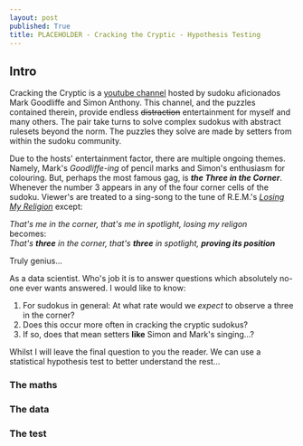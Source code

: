 ```yaml
---
layout: post
published: True
title: PLACEHOLDER - Cracking the Cryptic - Hypothesis Testing
---
```


## Intro

Cracking the Cryptic is a [youtube channel](https://www.youtube.com/@CrackingTheCryptic) hosted by sudoku aficionados Mark Goodliffe and Simon Anthony. This channel, and the puzzles contained therein, provide endless ~~distraction~~ entertainment for myself and many others. The pair take turns to solve complex sudokus with abstract rulesets beyond the norm. The puzzles they solve are made by setters from within the sudoku community.  

Due to the hosts' entertainment factor, there are multiple ongoing themes. Namely, Mark's _Goodliffe-ing_ of pencil marks and Simon's enthusiasm for colouring. But, perhaps the most famous gag, is **_the Three in the Corner_**. Whenever the number 3 appears in any of the four corner cells of the sudoku. Viewer's are treated to a sing-song to the tune of R.E.M.'s [_Losing My Religion_](https://www.youtube.com/watch?v=xwtdhWltSIg) except:  

_That's me in the corner, that's me in spotlight, losing my religon_  
becomes:  
_That's **three** in the corner, that's **three** in spotlight, **proving its position**_  

Truly genius...  

As a data scientist. Who's job it is to answer questions which absolutely no-one ever wants answered. I would like to know:
1. For sudokus in general: At what rate would we _expect_ to observe a three in the corner?
2. Does this occur more often in cracking the cryptic sudokus?
3. If so, does that mean setters **like** Simon and Mark's singing...?

Whilst I will leave the final question to you the reader. We can use a statistical hypothesis test to better understand the rest...  

### The maths

### The data

### The test